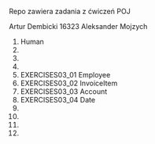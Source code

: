Repo zawiera zadania z ćwiczeń POJ

Artur Dembicki 16323
Aleksander Mojzych

1. Human
2.
3.
4.
5. EXERCISES03_01 Employee
6. EXERCISES03_02 InvoiceItem
7. EXERCISES03_03 Account
8. EXERCISES03_04 Date
9.
10.
11.
12.


